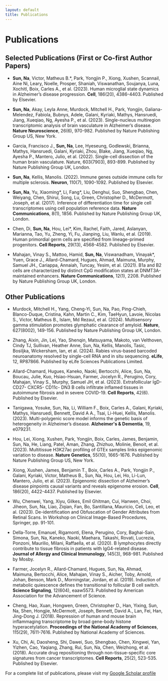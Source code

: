 ```yaml
---
layout: default
title: Publications
---
```


# Publications

## Selected Publications (First or Co-first Author Papers)

<!--### 2025 -->

* <strong>Sun, Na</strong>, Victor, Matheus B.*, Park, Yongjin P., Xiong, Xushen, Scannail, Aine Ni, Leary, Noelle, Prosper, Shaniah, Viswanathan, Soujanya, Luna, Xochitl, Boix, Carles A., et al. (2023). Human microglial state dynamics in Alzheimer’s disease progression. <strong>Cell</strong>, 186(20), 4386-4403. Published by Elsevier.

* <strong>Sun, Na</strong>, Akay, Leyla Anne, Murdock, Mitchell H., Park, Yongjin, Galiana-Melendez, Fabiola, Bubnys, Adele, Galani, Kyriaki, Mathys, Hansruedi, Jiang, Xueqiao, Ng, Ayesha P., et al. (2023). Single-nucleus multiregion transcriptomic analysis of brain vasculature in Alzheimer’s disease. <strong>Nature Neuroscience</strong>, 26(6), 970-982. Published by Nature Publishing Group US, New York.

* Garcia, Francisco J., <strong>Sun, Na</strong>, Lee, Hyeseung, Godlewski, Brianna, Mathys, Hansruedi, Galani, Kyriaki, Zhou, Blake, Jiang, Xueqiao, Ng, Ayesha P., Mantero, Julio, et al. (2022). Single-cell dissection of the human brain vasculature. Nature, 603(7903), 893-899. Published by Nature Publishing Group UK, London.

* <strong>Sun, Na</strong>, Kellis, Manolis. (2022). Immune genes outside immune cells for multiple sclerosis. <strong>Neuron</strong>, 110(7), 1090-1092. Published by Elsevier.

* <strong>Sun, Na</strong>, Yu, Xiaoming*, Li, Fang*, Liu, Denghui, Suo, Shengbao, Chen, Weiyang, Chen, Shirui, Song, Lu, Green, Christopher D., McDermott, Joseph, et al. (2017). Inference of differentiation time for single cell transcriptomes using cell population reference data. <strong>Nature Communications</strong>, 8(1), 1856. Published by Nature Publishing Group UK, London.

* Chen, Di, <strong>Sun, Na</strong>, Hou, Lei*, Kim, Rachel, Faith, Jared, Aslanyan, Marianna, Tao, Yu, Zheng, Yi, Fu, Jianping, Liu, Wanlu, et al. (2019). Human primordial germ cells are specified from lineage-primed progenitors. <strong>Cell Reports</strong>, 29(13), 4568-4582. Published by Elsevier.

* Mahajan, Vinay S., Mattoo, Hamid, <strong>Sun, Na</strong>, Viswanadham, Vinayak*, Yuen, Grace J., Allard-Chamard, Hugues, Ahmad, Maimuna, Murphy, Samuel JH., Cariappa, Annaiah, Tuncay, Yesim, et al. (2021). B1a and B2 cells are characterized by distinct CpG modification states at DNMT3A-maintained enhancers. <strong>Nature Communications</strong>, 12(1), 2208. Published by Nature Publishing Group UK, London.


## Other Publications

* Murdock, Mitchell H., Yang, Cheng-Yi, Sun, Na, Pao, Ping-Chieh, Blanco-Duque, Cristina, Kahn, Martin C., Kim, TaeHyun, Lavoie, Nicolas S., Victor, Matheus B., Islam, Md Rezaul, et al. (2024). Multisensory gamma stimulation promotes glymphatic clearance of amyloid. <strong>Nature</strong>, 627(8002), 149-156. Published by Nature Publishing Group UK, London.

* Zhang, Aixin, Jin, Lei, Yao, Shenqin, Matsuyama, Makoto, van Velthoven, Cindy TJ, Sullivan, Heather Anne, Sun, Na, Kellis, Manolis, Tasic, Bosiljka, Wickersham, Ian, et al. (2024). Rabies virus-based barcoded neuroanatomy resolved by single-cell RNA and in situ sequencing. <strong>eLife</strong>, 12, RP87866. Published by eLife Sciences Publications Limited.
  
* Allard-Chamard, Hugues, Kaneko, Naoki, Bertocchi, Alice, Sun, Na, Boucau, Julie, Kuo, Hsiao-Hsuan, Farmer, Jocelyn R., Perugino, Cory, Mahajan, Vinay S., Murphy, Samuel JH, et al. (2023). Extrafollicular IgD- CD27- CXCR5- CD11c- DN3 B cells infiltrate inflamed tissues in autoimmune fibrosis and in severe COVID-19. <strong>Cell Reports</strong>, 42(6). Published by Elsevier.
  
* Tanigawa, Yosuke, Sun, Na, Li, William F., Boix, Carles A., Galani, Kyriaki, Mathys, Hansruedi, Bennett, David A A., Tsai, Li-Huei, Kellis, Manolis. (2023). Multi-polygenic score model informs the genetic basis of heterogeneity in Alzheimer’s disease. <strong>Alzheimer's & Dementia</strong>, 19, e079231.

* Hou, Lei, Xiong, Xushen, Park, Yongjin, Boix, Carles, James, Benjamin, Sun, Na, He, Liang, Patel, Aman, Zhang, Zhizhuo, Molinie, Benoit, et al. (2023). Multitissue H3K27ac profiling of GTEx samples links epigenomic variation to disease. <strong>Nature Genetics</strong>, 55(10), 1665-1676. Published by Nature Publishing Group US, New York.

* Xiong, Xushen, James, Benjamin T., Boix, Carles A., Park, Yongjin P., Galani, Kyriaki, Victor, Matheus B., Sun, Na, Hou, Lei, Ho, Li-Lun, Mantero, Julio, et al. (2023). Epigenomic dissection of Alzheimer’s disease pinpoints causal variants and reveals epigenome erosion. <strong>Cell</strong>, 186(20), 4422-4437. Published by Elsevier.
  
* Wu, Chenwei, Yang, Xiyu, Gilkes, Emil Ghitman, Cui, Hanwen, Choi, Jiheon, Sun, Na, Liao, Ziqian, Fan, Bo, Santillana, Mauricio, Celi, Leo, et al. (2023). De-identification and Obfuscation of Gender Attributes from Retinal Scans. In Workshop on Clinical Image-Based Procedures, Springer, pp. 91-101.
  
* Della-Torre, Emanuel, Rigamonti, Elena, Perugino, Cory, Baghai-Sain, Simona, Sun, Na, Kaneko, Naoki, Maehara, Takashi, Rovati, Lucrezia, Ponzoni, Maurilio, Milani, Raffaella, et al. (2020). B lymphocytes directly contribute to tissue fibrosis in patients with IgG4-related disease. <strong>Journal of Allergy and Clinical Immunology</strong>, 145(3), 968-981. Published by Mosby.
  
* Farmer, Jocelyn R., Allard-Chamard, Hugues, Sun, Na, Ahmad, Maimuna, Bertocchi, Alice, Mahajan, Vinay S., Aicher, Toby, Arnold, Johan, Benson, Mark D., Morningstar, Jordan, et al. (2019). Induction of metabolic quiescence defines the transitional to follicular B cell switch. <strong>Science Signaling</strong>, 12(604), eaaw5573. Published by American Association for the Advancement of Science.
  
* Cheng, Hao, Xuan, Hongwen, Green, Christopher D., Han, Yixing, Sun, Na, Shen, Hongjie, McDermott, Joseph, Bennett, David A., Lan, Fei, Han, Jing-Dong J. (2018). Repression of human and mouse brain inflammaging transcriptome by broad gene-body histone hyperacetylation. <strong>Proceedings of the National Academy of Sciences</strong>, 115(29), 7611-7616. Published by National Academy of Sciences.

* Xu, Chi, Ai, Daosheng, Shi, Dawei, Suo, Shengbao, Chen, Xingwei, Yan, Yizhen, Cao, Yaqiang, Zhang, Rui, Sun, Na, Chen, Weizhong, et al. (2018). Accurate drug repositioning through non-tissue-specific core signatures from cancer transcriptomes. <strong>Cell Reports</strong>, 25(2), 523-535. Published by Elsevier.


For a complete list of publications, please visit my <a href="[https://github.com/sophiadavenport](https://scholar.google.com/citations?user=oOxS8vwAAAAJ&hl=en)">Google Scholar profile</a>
